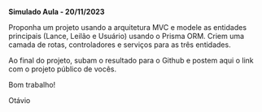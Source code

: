 **Simulado Aula - 20/11/2023**

Proponha um projeto usando a arquitetura MVC e modele as entidades principais (Lance, Leilão e Usuário) usando o Prisma ORM. Criem uma camada de rotas, controladores e serviços para as três entidades.

Ao final do projeto, subam o resultado para o Github e postem aqui o link com o projeto público de vocês.

Bom trabalho!

Otávio